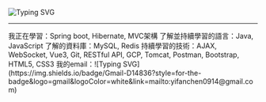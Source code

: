 ![Typing SVG](https://readme-typing-svg.herokuapp.com?font=Fira+Code&pause=1000&width=435&lines=Hi+%E6%88%91%E6%98%AF%E5%A5%95%E5%B8%86)
<hr>
我正在學習：Spring boot, Hibernate, MVC架構
了解並持續學習的語言：Java, JavaScript
了解的資料庫：MySQL, Redis
持續學習的技術：AJAX, WebSocket, Vue3, Git, RESTful API, GCP, Tomcat, Postman, Bootstrap, HTML5, CSS3
我的email：![Typing SVG](https://img.shields.io/badge/Gmail-D14836?style=for-the-badge&logo=gmail&logoColor=white&link=mailto:yifanchen0914@gmail.com)
